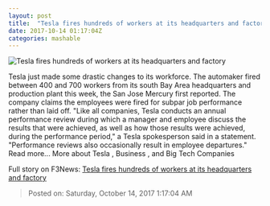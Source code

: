 ```yaml
---
layout: post
title:  "Tesla fires hundreds of workers at its headquarters and factory"
date: 2017-10-14 01:17:04Z
categories: mashable
---
```


![Tesla fires hundreds of workers at its headquarters and factory](https://i.amz.mshcdn.com/T3ewonFhngFpj-3erDK4VQPTev4=/1200x630/2017%2F10%2F14%2F46%2F4a95151492984bfa8b6c1602bf82da59.8b609.jpg)

Tesla just made some drastic changes to its workforce. The automaker fired between 400 and 700 workers from its south Bay Area headquarters and production plant this week, the San Jose Mercury first reported. The company claims the employees were fired for subpar job performance rather than laid off. "Like all companies, Tesla conducts an annual performance review during which a manager and employee discuss the results that were achieved, as well as how those results were achieved, during the performance period," a Tesla spokesperson said in a statement. "Performance reviews also occasionally result in employee departures." Read more... More about Tesla , Business , and Big Tech Companies


Full story on F3News: [Tesla fires hundreds of workers at its headquarters and factory](http://www.f3nws.com/n/dduQTG)

> Posted on: Saturday, October 14, 2017 1:17:04 AM
